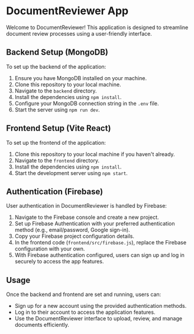 # DocumentReviewer App

Welcome to DocumentReviewer! This application is designed to streamline document review processes using a user-friendly interface.

## Backend Setup (MongoDB)

To set up the backend of the application:

1. Ensure you have MongoDB installed on your machine.
2. Clone this repository to your local machine.
3. Navigate to the `backend` directory.
4. Install the dependencies using `npm install`.
5. Configure your MongoDB connection string in the `.env` file.
6. Start the server using `npm run dev`.

## Frontend Setup (Vite React)

To set up the frontend of the application:

1. Clone this repository to your local machine if you haven't already.
2. Navigate to the `frontend` directory.
3. Install the dependencies using `npm install`.
4. Start the development server using `npm start`.

## Authentication (Firebase)

User authentication in DocumentReviewer is handled by Firebase:

1. Navigate to the Firebase console and create a new project.
2. Set up Firebase Authentication with your preferred authentication method (e.g., email/password, Google sign-in).
3. Copy your Firebase project configuration details.
4. In the frontend code (`frontend/src/firebase.js`), replace the Firebase configuration with your own.
5. With Firebase authentication configured, users can sign up and log in securely to access the app features.

## Usage

Once the backend and frontend are set and running, users can:

- Sign up for a new account using the provided authentication methods.
- Log in to their account to access the application features.
- Use the DocumentReviewer interface to upload, review, and manage documents efficiently.
